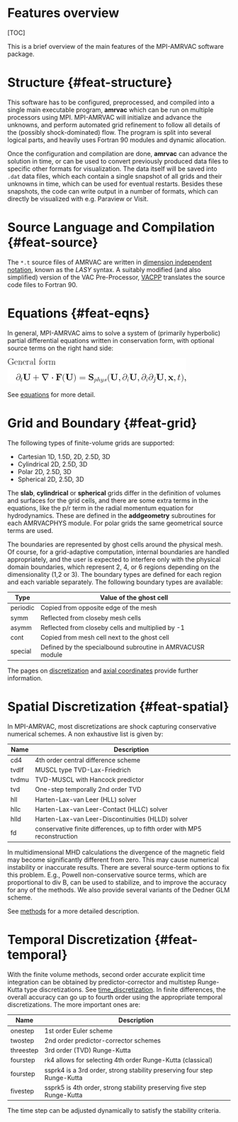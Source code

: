 # Features overview

[TOC]

This is a brief overview of the main features of the MPI-AMRVAC software
package.

# Structure {#feat-structure}

This software has to be configured, preprocessed, and compiled into a single
main executable program, **amrvac** which can be run on multiple processors
using MPI. MPI-AMRVAC will initialize and advance the unknowns, and perform
automated grid refinement to follow all details of the (possibly shock-dominated) flow. 
The program is split into several logical parts, and heavily
uses Fortran 90 modules and dynamic allocation.

Once the configuration and compilation are done, **amrvac** can advance the
solution in time, or can be used to convert previously produced data files to
specific other formats for visualization. The data itself will be saved into
`.dat` data files, which each contain a single snapshot of all grids and their
unknowns in time, which can be used for eventual restarts. Besides these
snapshots, the code can write output in a number of formats, which can directly
be visualized with e.g. Paraview or Visit.

# Source Language and Compilation {#feat-source}

The `*.t` source files of AMRVAC are written in [dimension independent notation](source.md), known as the _LASY_ syntax. A suitably modified (and
also simplified) version of the VAC Pre-Processor, [VACPP](vacpp.md)
translates the source code files to Fortran 90.

# Equations {#feat-eqns}

In general, MPI-AMRVAC aims to solve a system of (primarily hyperbolic)
partial differential equations written in conservation form, with optional
source terms on the right hand side:

![](figmovdir/eq.general.gif)

See [equations](equations.md) for more detail.

# Grid and Boundary {#feat-grid}

The following types of finite-volume grids are supported:

* Cartesian 1D, 1.5D, 2D, 2.5D, 3D
* Cylindrical 2D, 2.5D, 3D
* Polar 2D, 2.5D, 3D
* Spherical 2D, 2.5D, 3D

The **slab**, **cylindrical** or **spherical** grids differ in the definition
of volumes and surfaces for the grid cells, and there are some extra terms in
the equations, like the p/r term in the radial momentum equation for
hydrodynamics. These are defined in the **addgeometry** subroutines for each
AMRVACPHYS module. For polar grids the same geometrical source terms are used.

The boundaries are represented by ghost cells around the physical mesh. Of
course, for a grid-adaptive computation, internal boundaries are handled
appropriately, and the user is expected to interfere only with the physical
domain boundaries, which represent 2, 4, or 6 regions depending on the
dimensionality (1,2 or 3). The boundary types are defined for each region and
each variable separately. The following boundary types are available:

Type | Value of the ghost cell
---|---
periodic | Copied from opposite edge of the mesh
symm | Reflected from closeby mesh cells
asymm | Reflected from closeby cells and multiplied by -1
cont | Copied from mesh cell next to the ghost cell
special | Defined by the specialbound subroutine in AMRVACUSR module

The pages on [discretization](discretization.md) and
[axial coordinates](axial.md) provide further information.

# Spatial Discretization {#feat-spatial}

In MPI-AMRVAC, most discretizations are shock capturing conservative numerical
schemes. A non exhaustive list is given by:

Name | Description
---|---
cd4 | 4th order central difference scheme
tvdlf | MUSCL type TVD-Lax-Friedrich
tvdmu | TVD-MUSCL with Hancock predictor
tvd | One-step temporally 2nd order TVD
hll | Harten-Lax-van Leer (HLL) solver
hllc| Harten-Lax-van Leer-Contact (HLLC) solver
hlld| Harten-Lax-van Leer-Discontinuities (HLLD) solver
fd | conservative finite differences, up to fifth order with MP5 reconstruction

In multidimensional MHD calculations the divergence of the magnetic field may
become significantly different from zero. This may cause numerical instability
or inaccurate results. There are several source-term options to fix this
problem. E.g., Powell non-conservative source terms, which are
proportional to div B, can be used to stabilize, and to improve the
accuracy for any of the methods. We also provide several variants of the
Dedner GLM scheme.

See [methods](methods.md) for a more detailed description.

# Temporal Discretization {#feat-temporal}

With the finite volume methods, second order accurate explicit time
integration can be obtained by predictor-corrector and multistep Runge-Kutta
type discretizations. See [time_discretization](time_discretization.md). In finite differences, the overall accuracy can go up to
fourth order using the appropriate temporal discretizations. The more
important ones are:

Name | Description
---|---
onestep | 1st order Euler scheme
twostep | 2nd order predictor-corrector schemes
threestep | 3rd order (TVD) Runge-Kutta
fourstep | rk4 allows for selecting 4th order Runge-Kutta (classical)
fourstep | ssprk4 is a 3rd order, strong stability preserving four step Runge-Kutta
fivestep | ssprk5 is 4th order, strong stability preserving five step Runge-Kutta

The time step can be adjusted dynamically to satisfy the stability criteria.
